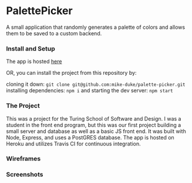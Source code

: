 # PalettePicker

A small application that randomly generates a palette of colors and allows them to be saved to a custom backend. 

### Install and Setup

The app is hosted [here](https://palette-picker-duke.herokuapp.com)

OR, you can install the project from this repository by:

cloning it down: `git clone git@github.com:mike-duke/palette-picker.git`
installing dependencies: `npm i`
and starting the dev server: `npm start`

### The Project

This was a project for the Turing School of Software and Design. I was a student in the front end program, but this was our first project building a small server and database as well as a basic JS front end. It was built with Node, Express, and uses a PostGRES database. The app is hosted on Heroku and utilizes Travis CI for continuous integration. 

### Wireframes



### Screenshots
